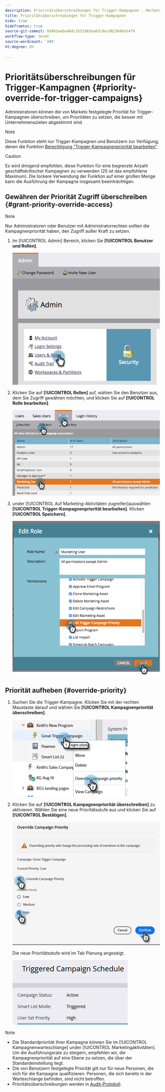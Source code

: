 ```yaml
---
description: Prioritätsüberschreibungen für Trigger-Kampagnen - Marketo-Dokumente - Produktdokumentation
title: Prioritätsüberschreibungen für Trigger-Kampagnen
hide: true
hidefromtoc: true
source-git-commit: 8d401eeba46dc1b21983ea03c8ecd823046a5479
workflow-type: tm+mt
source-wordcount: '245'
ht-degree: 0%

---
```


# Prioritätsüberschreibungen für Trigger-Kampagnen {#priority-override-for-trigger-campaigns}

Administratoren können die von Marketo festgelegte Priorität für Trigger-Kampagnen überschreiben, um Prioritäten zu setzen, die besser mit Unternehmenszielen abgestimmt sind.

>[!NOTE]
>
>Diese Funktion steht nur Trigger-Kampagnen und Benutzern zur Verfügung, denen die Funktion [Berechtigung &quot;Trigger-Kampagnenpriorität bearbeiten&quot;](#grant-priority-override-access).

>[!CAUTION]
>
>Es wird dringend empfohlen, diese Funktion für eine begrenzte Anzahl geschäftskritischer Kampagnen zu verwenden (25 ist das empfohlene Maximum). Die lockere Verwendung der Funktion auf einer großen Menge kann die Ausführung der Kampagne insgesamt beeinträchtigen.

## Gewähren der Priorität Zugriff überschreiben {#grant-priority-override-access}

>[!NOTE]
>
>Nur Administratoren oder Benutzer mit Administratorrechten sollten die Kampagnenpriorität haben, den Zugriff außer Kraft zu setzen.

1. Im [!UICONTROL Admin] Bereich, klicken Sie **[!UICONTROL Benutzer und Rollen]**.

   ![](assets/priority-override-for-trigger-campaigns-1.png)

1. Klicken Sie auf **[!UICONTROL Rollen]** auf, wählen Sie den Benutzer aus, dem Sie Zugriff gewähren möchten, und klicken Sie auf **[!UICONTROL Rolle bearbeiten]**.

   ![](assets/priority-override-for-trigger-campaigns-2.png)

1. under [!UICONTROL Auf Marketing-Aktivitäten zugreifen]auswählen **[!UICONTROL Trigger-Kampagnenpriorität bearbeiten]**. Klicken **[!UICONTROL Speichern]**.

   ![](assets/priority-override-for-trigger-campaigns-3.png)

## Priorität aufheben {#override-priority}

1. Suchen Sie die Trigger-Kampagne. Klicken Sie mit der rechten Maustaste darauf und wählen Sie **[!UICONTROL Kampagnenpriorität überschreiben]**.

   ![](assets/priority-override-for-trigger-campaigns-4.png)

1. Klicken Sie auf **[!UICONTROL Kampagnenpriorität überschreiben]** zu aktivieren. Wählen Sie eine neue Prioritätsstufe aus und klicken Sie auf **[!UICONTROL Bestätigen]**.

   ![](assets/priority-override-for-trigger-campaigns-5.png)

   Die neue Prioritätsstufe wird im Tab Planung angezeigt.

   ![](assets/priority-override-for-trigger-campaigns-6.png)

>[!NOTE]
>
>* Die Standardpriorität Ihrer Kampagne können Sie im [!UICONTROL Kampagnenwarteschlange] under [!UICONTROL Marketingaktivitäten]. Um die Ausführungsrate zu steigern, empfehlen wir, die Kampagnenpriorität auf eine Ebene zu setzen, die über der Standardeinstellung liegt.
>* Die von Benutzern festgelegte Priorität gilt nur für neue Personen, die sich für die Kampagne qualifizieren. Personen, die sich bereits in der Warteschlange befinden, sind nicht betroffen.
>* Prioritätsüberschreibungen werden in [Audit-Protokoll](/help/marketo/product-docs/administration/audit-trail/audit-trail-overview.md).


